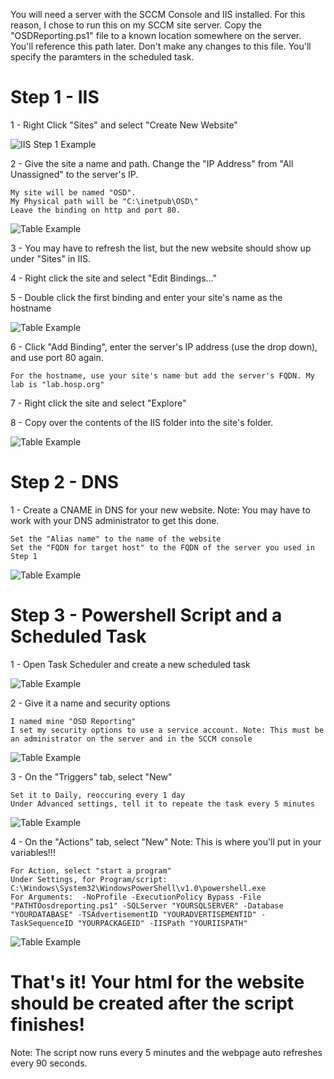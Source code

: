 You will need a server with the SCCM Console and IIS installed. For this reason, I chose to run this on my SCCM site server. Copy the "OSDReporting.ps1" file to a known
location somewhere on the server. You'll reference this path later. Don't make any changes to this file. You'll specify the paramters in the scheduled task.

# Step 1 - IIS

1 - Right Click "Sites" and select "Create New Website"

![IIS Step 1 Example](ExampleImages/IIS-Step1-AddWebsite.png?raw=true)


2 - Give the site a name and path. Change the "IP Address" from  "All Unassigned" to the server's IP.
 
    My site will be named "OSD".
    My Physical path will be "C:\inetpub\OSD\"
    Leave the binding on http and port 80.

![Table Example](ExampleImages/IIS-Step2-NameAndPath.png?raw=true)


3 - You may have to refresh the list, but the new website should show up under "Sites" in IIS.

4 - Right click the site and select "Edit Bindings..."

5 - Double click the first binding and enter your site's name as the hostname

![Table Example](ExampleImages/IIS-Step5-Binding1.png?raw=true)

6 - Click "Add Binding", enter the server's IP address (use the drop down), and use port 80 again. 
    
    For the hostname, use your site's name but add the server's FQDN. My lab is "lab.hosp.org"
    
7 - Right click the site and select "Explore"

8 - Copy over the contents of the IIS folder into the site's folder.

![Table Example](ExampleImages/IIS-Step8-IISFolder.png?raw=true)


# Step 2 - DNS

1 - Create a CNAME in DNS for your new website. Note: You may have to work with your DNS administrator to get this done.

    Set the "Alias name" to the name of the website
    Set the "FQDN for target host" to the FQDN of the server you used in Step 1

![Table Example](ExampleImages/DNS-Step1-CNAME.png?raw=true)


# Step 3 - Powershell Script and a Scheduled Task

1 - Open Task Scheduler and create a new scheduled task

![Table Example](ExampleImages/ST-Step1-NewTask.png?raw=true)

2 - Give it a name and security options

    I named mine "OSD Reporting"
    I set my security options to use a service account. Note: This must be an administrator on the server and in the SCCM console

![Table Example](ExampleImages/ST-Step2-Name.png?raw=true)

3 - On the "Triggers" tab, select "New"

    Set it to Daily, reoccuring every 1 day
    Under Advanced settings, tell it to repeate the task every 5 minutes
    
![Table Example](ExampleImages/ST-Step3-Trigger.png?raw=true)

4 - On the "Actions" tab, select "New"  Note: This is where you'll put in your variables!!!

    For Action, select "start a program"
    Under Settings, for Program/script:  C:\Windows\System32\WindowsPowerShell\v1.0\powershell.exe
    For Arguments:  -NoProfile -ExecutionPolicy Bypass -File "PATHTOosdreporting.ps1" -SQLServer "YOURSQLSERVER" -Database "YOURDATABASE" -TSAdvertisementID "YOURADVERTISEMENTID" -TaskSequenceID "YOURPACKAGEID" -IISPath "YOURIISPATH"
    
![Table Example](ExampleImages/ST-Step4-Actions1.png?raw=true)    
    
    

# That's it! Your html for the website should be created after the script finishes!  
Note: The script now runs every 5 minutes and the webpage auto refreshes every 90 seconds. 
